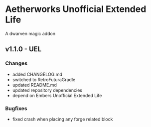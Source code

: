 # Aetherworks Unofficial Extended Life

A dwarven magic addon

## v1.1.0 - UEL
### Changes
- added CHANGELOG.md
- switched to RetroFuturaGradle
- updated README.md
- updated repository dependencies
- depend on Embers Unofficial Extended Life

### Bugfixes
- fixed crash when placing any forge related block